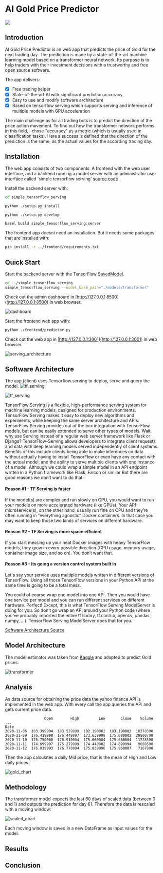 # AI Gold Price Predictor

![](https://www.artnet.de/WebServices/images/ll00357lldm1VJFgETeR3CfDrCWvaHBOcBubF/hajime-sorayama-sexy-robot-gold-be@rbrick-1000.jpg)

## Introduction

AI Gold Price Predictor is an web app that predicts the price of Gold for the next trading day. The prediction is made by a state-of-the-art machine learning model based on a transformer neural network. Its purpose is to help traders with their investment decisions with a trustworthy and free open source software.

The app delivers:
* [x] Free trading helper 
* [x] State-of-the-art AI with significant prediction accuracy
* [x] Easy to use and modify software architecture 
* [x] Based on tensorflow serving which supports serving and inference of multiple models with GPU acceleration

The main challenge as for all trading bots is to predict the direction of the price action movement. To find out how the transformer network performs in this field, I chose  "accuracy" as a metric (which is usually used in classification tasks). Here a success is defined that the direction of the prediction is the same, as the actual values for the according trading day.

## Installation

The web app consists of two components: 
A frontend with the web user interface, and a backend running a model server with an administrator user interface called 'simple tensorflow serving' [source code](https://github.com/dachkovski/simple_tensorflow_serving)

Install the backend server with:

```bash
cd simple_tensorflow_serving

python ./setup.py install

python ./setup.py develop

bazel build simple_tensorflow_serving:server

```

The frontend app doesnt need an installation. But it needs some packages that are installed with:

```bash
pip install -r ../frontend/requirements.txt

```


## Quick Start

Start the backend server with the TensorFlow [SavedModel](https://www.tensorflow.org/programmers_guide/saved_model).

```bash
cd ../simple_tensorflow_serving
simple_tensorflow_serving --model_base_path="./models/transformer"
```

Check out the admin dashboard in [http://127.0.0.1:8500](http://127.0.0.1:8500) in web browser.
 
![dashboard](https://github.com/Dachkovski/simple_tensorflow_serving/blob/9064944828d35f1c30e2dcd82f409802ad5f59d3/images/dashboard.png)

Start the frontend web app with:

```bash
python ./frontend/predictor.py
```

Check out the web app in [http://127.0.0.1:3001](http://127.0.0.1:3001) in web browser.
 
![serving_architecture](./frontend/static/images/serving_architecture.svg)

## Software Architecture
The app (client) uses Tensorflow serving to deploy, serve and query the model.
![tf_serving](./frontend/static/images/tf_serving.jpg)

![tf_serving](./frontend/static/images/tf_serving.jpg)

TensorFlow Serving is a flexible, high-performance serving system for machine learning models, designed for production environments.
TensorFlow Serving makes it easy to deploy new algorithms and experiments, while keeping the same server architecture and APIs.
TensorFlow Serving provides out of the box integration with TensorFlow models, but can be easily extended to serve other types of models.
Wait, why use Serving instead of a regular web server framework like Flask or Django?
TensorFlow-Serving allows developers to integrate client requests and data with deep learning models served independently of client systems.
Benefits of this include clients being able to make inferences on data without actually having to install TensorFlow or even have any contact with the actual model, and the ability to serve multiple clients with one instance of a model.
Although we could wrap a simple model in an API endpoint written in a Python framework like Flask, Falcon or similar But there are good reasons we don’t want to do that:

#### Reason #1 - TF Serving is faster
If the model(s) are complex and run slowly on CPU, you would want to run your models on more accelerated hardware (like GPUs). Your API-microservice(s), on the other hand, usually run fine on CPU and they’re often running in “everything agnostic” Docker containers. In that case you may want to keep those two kinds of services on different hardware.
#### Reason #2 - TF Serving is more space efficient
If you start messing up your neat Docker images with heavy TensorFlow models, they grow in every possible direction (CPU usage, memory usage, container image size, and so on). You don’t want that.
#### Reason #3 - Its going a version control system built in
Let's say your service uses multiple models written in different versions of TensorFlow. Using all those TensorFlow versions in your Python API at the same time is going to be a total mess.

You could of course wrap one model into one API. Then you would have one service per model and you can run different services on different hardware. Perfect! Except, this is what TensorFlow Serving ModelServer is doing for you. So don’t go wrap an API around your Python code (where you’ve probably imported the entire tf library, tf.contrib, opencv, pandas, numpy, …). TensorFlow Serving ModelServer does that for you. 

[Software Architecture Source](https://github.com/llSourcell/Make_Money_with_Tensorflow_2.0)

## Model Architecture

The model estimator was taken from [Kaggle](https://www.kaggle.com/shujian/transformer-with-lstm) and adopted to predict Gold prices.

![transformer](./frontend/static/images/transformer.png)


## Analysis

As data source for obtaining the price data the yahoo finance API is implemented in the web app. With every call the app queries the API and gets current price data. 
```
                  Open        High         Low       Close    Volume  ...
Date                                                                   
2020-11-06  183.399994  183.529999  182.190002  183.190002  10378300   
2020-11-09  176.419998  176.449997  173.639999  175.080002  29800700   
2020-11-10  176.750000  176.910004  175.660004  175.660004  11728500   
2020-11-11  174.699997  175.279999  174.440002  174.899994   9008500   
2020-11-12  176.039993  176.770004  175.839996  175.960007   7167900   
```
Then the app calculates a daily Mid price, that is the mean of High and Low daily prices. 

![gold_chart](./frontend/static/images/gold_chart.png)

## Methodology
The transformer model expects the last 60 days of scaled data (between 0 and 1) and outputs the prediction for day 61. Therefore the data is rescaled with a moving window:

![scaled_chart](./frontend/static/images/scaled_chart.png)

Each moving window is saved in a new DataFrame as Input values for the model.

## Results

## Conclusion